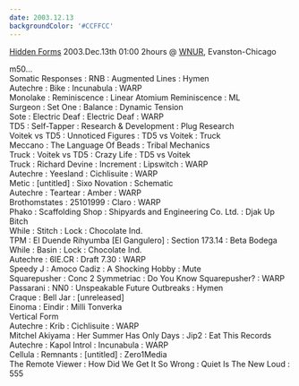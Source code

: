 ```yaml
---
date: 2003.12.13
backgroundColor: '#CCFFCC'
---
```


[Hidden Forms](http://industrial.wnur.org/) 2003.Dec.13th 01:00 2hours @ [WNUR](http://www.wnur.org/), Evanston-Chicago  

m50...  
Somatic Responses : RNB : Augmented Lines : Hymen  
Autechre : Bike : Incunabula : WARP  
Monolake : Reminiscence : Linear Atomium Reminiscence : ML  
Surgeon : Set One : Balance : Dynamic Tension  
Sote : Electric Deaf : Electric Deaf : WARP  
TD5 : Self-Tapper : Research & Development : Plug Research  
Voitek vs TD5 : Unnoticed Figures : TD5 vs Voitek : Truck  
Meccano : The Language Of Beads : Tribal Mechanics  
Truck : Voitek vs TD5 : Crazy Life : TD5 vs Voitek  
Truck : Richard Devine : Increment : Lipswitch : WARP  
Autechre : Yeesland : Cichlisuite : WARP  
Metic : \[untitled\] : Sixo Novation : Schematic  
Autechre : Teartear : Amber : WARP  
Brothomstates : 25101999 : Claro : WARP  
Phako : Scaffolding Shop : Shipyards and Engineering Co. Ltd. : Djak Up Bitch  
While : Stitch : Lock : Chocolate Ind.  
TPM : El Duende Rihyumba \[El Gangulero\] : Section 173.14 : Beta Bodega  
While : Basin : Lock : Chocolate Ind.  
Autechre : 6IE.CR : Draft 7.30 : WARP  
Speedy J : Amoco Cadiz : A Shocking Hobby : Mute  
Squarepusher : Conc 2 Symmetriac : Do You Know Squarepusher? : WARP  
Passarani : NN0 : Unspeakable Future Outbreaks : Hymen  
Craque : Bell Jar : \[unreleased\]  
Einoma : Eindir : Milli Tonverka  
Vertical Form  
Autechre : Krib : Cichlisuite : WARP  
Mitchel Akiyama : Her Summer Has Only Days : Jip2 : Eat This Records  
Autechre : Kapol Introl : Incunabula : WARP  
Cellula : Remnants : \[untitled\] : Zero1Media  
The Remote Viewer : How Did We Get It So Wrong : Quiet Is The New Loud : 555